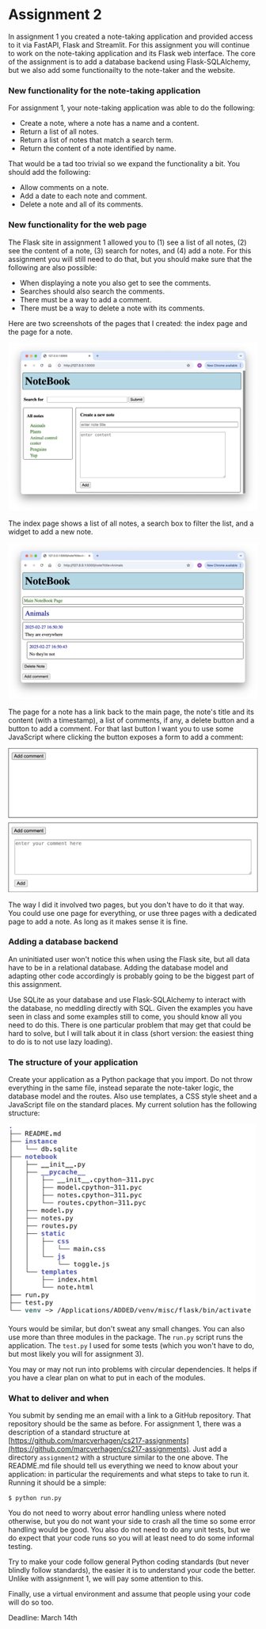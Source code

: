 # Assignment 2

In assignment 1 you created a note-taking application and provided access to it via FastAPI, Flask and Streamlit. For this assignment you will continue to work on the note-taking application and its Flask web interface. The core of the assignment is to add a database backend using Flask-SQLAlchemy, but we also add some functionailty to the note-taker and the website. 


### New functionality for the note-taking application

For assignment 1, your note-taking application was able to do the following:

- Create a note, where a note has a name and a content.
- Return a list of all notes.
- Return a list of notes that match a search term.
- Return the content of a note identified by name.

That would be a tad too trivial so we expand the functionality a bit. You should add the following:

- Allow comments on a note.
- Add a date to each note and comment.
- Delete a note and all of its comments.


### New functionality for the web page

The Flask site in assignment 1 allowed you to (1) see a list of all notes, (2) see the content of a note, (3) search for notes, and (4) add a note. For this assignment you will still need to do that, but you should make sure that the following are also possible:

- When displaying a note you also get to see the comments.
- Searches should also search the comments.
- There must be a way to add a comment.
- There must be a way to delete a note with its comments.

Here are two screenshots of the pages that I created: the index page and the page for a note.

<img src="images/a2-notebook1.png">

The index page shows a list of all notes, a search box to filter the list, and a widget to add a new note.

<img src="images/a2-notebook2.png">

The page for a note has a link back to the main page, the note's title and its content (with a timestamp), a list of comments, if any, a delete button and a button to add a comment. For that last button I want you to use some JavaScript where clicking the button exposes a form to add a comment: 

<img src="images/a2-add-comment.png" width=600>

The way I did it involved two pages, but you don't have to do it that way. You could use one page for everything, or use three pages with a dedicated page to add a note. As long as it makes sense it is fine.


### Adding a database backend

An uninitiated user won't notice this when using the Flask site, but all data have to be in a relational database. Adding the database model and adapting other code accordingly is probably going to be the biggest part of this assignment.

Use SQLite as your database and use Flask-SQLAlchemy to interact with the database, no meddling directly with SQL. Given the examples you have seen in class and some examples still to come, you should know all you need to 
do this. There is one particular problem that may get that could be hard to solve, but I will talk about it in class (short version: the easiest thing to do is to not use lazy loading).


### The structure of your application

Create your application as a Python package that you import. Do not throw everything in the same file, instead separate the note-taker logic, the database model and the routes. Also use templates, a CSS style sheet and a JavaScript file on the standard places. My current solution has the following structure:

<img src="images/a2-structure.png" width=500>

Yours would be similar, but don't sweat any small changes. You can also use more than three modules in the package. The `run.py` script runs the application. The `test.py` I used for some tests (which you won't have to do, but most likely you will for assignment 3).

You may or may not run into problems with circular dependencies. It helps if you have a clear plan on what to put in each of the modules.


### What to deliver and when

You submit by sending me an email with a link to a GitHub repository. That repository should be the same as before. For assignment 1, there was a description of a standard structure at [https://github.com/marcverhagen/cs217-assignments](https://github.com/marcverhagen/cs217-assignments). Just add a directory `assignment2` with a structure similar to the one above. The README.md file should tell us everything we need to know about your application: in particular the requirements and what steps to take to run it. Running it should be a simple:

```shell
$ python run.py
```

You do not need to worry about error handling unless where noted otherwise, but you do not want your side to crash all the time so some error handling would be good. You also do not need to do any unit tests, but we do expect that your code runs so you will at least need to do some informal testing.

Try to make your code follow general Python coding standards (but never blindly follow standards), the easier it is to understand your code the better. Unlike with assignment 1, we will pay some attention to this.

Finally, use a virtual environment and assume that people using your code will do so too.

Deadline: March 14th
